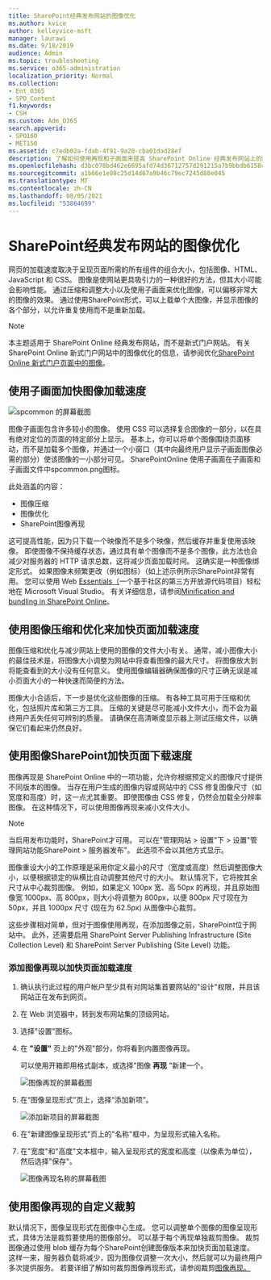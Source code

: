 ```yaml
---
title: SharePoint经典发布网站的图像优化
ms.author: kvice
author: kelleyvice-msft
manager: laurawi
ms.date: 9/18/2019
audience: Admin
ms.topic: troubleshooting
ms.service: o365-administration
localization_priority: Normal
ms.collection:
- Ent_O365
- SPO_Content
f1.keywords:
- CSH
ms.custom: Adm_O365
search.appverid:
- SPO160
- MET150
ms.assetid: c7edb02a-fdab-4f91-9a20-cba01dad28ef
description: 了解如何使用再现和子画面来提高 SharePoint Online 经典发布网站上的图像性能。
ms.openlocfilehash: d3bc078bd462e6695afd74d36712757d291215a7b9bbdb6158c1862c034f8158
ms.sourcegitcommit: a1b66e1e80c25d14d67a9b46c79ec7245d88e045
ms.translationtype: MT
ms.contentlocale: zh-CN
ms.lasthandoff: 08/05/2021
ms.locfileid: "53864699"
---
```

# <a name="image-optimization-for-sharepoint-online-classic-publishing-sites"></a>SharePoint经典发布网站的图像优化

网页的加载速度取决于呈现页面所需的所有组件的组合大小，包括图像、HTML、JavaScript 和 CSS。 图像是使网站更具吸引力的一种很好的方法，但其大小可能会影响性能。 通过压缩和调整大小以及使用子画面来优化图像，可以偏移非常大的图像的效果。 通过使用SharePoint形式，可以上载单个大图像，并显示图像的各个部分，以允许重复使用而不是重新加载。

>[!NOTE]
>本主题适用于 SharePoint Online 经典发布网站，而不是新式门户网站。 有关 SharePoint Online 新式门户网站中的图像优化的信息，请参阅优化[SharePoint Online 新式门户页面中的图像](modern-image-optimization.md)。
  
## <a name="using-sprites-to-speed-up-image-loading"></a>使用子画面加快图像加载速度

![spcommon 的屏幕截图](../media/cc5cdee1-8e54-4537-9a8a-8854f4ee849f.png)

图像子画面包含许多较小的图像。 使用 CSS 可以选择复合图像的一部分，以在具有绝对定位的页面的特定部分上显示。 基本上，你可以将单个图像围绕页面移动，而不是加载多个图像，并通过一个小窗口（其中向最终用户显示子画面图像必需的部分）使该图像的一小部分可见。 SharePointOnline 使用子画面在子画面和子画面文件中spcommon.png图标。

此处涵盖的内容：
- 图像压缩
- 图像优化
- SharePoint图像再现
   
这可提高性能，因为只下载一个映像而不是多个映像，然后缓存并重复使用该映像。 即使图像不保持缓存状态，通过具有单个图像而不是多个图像，此方法也会减少对服务器的 HTTP 请求总数，这将减少页面加载时间。 这确实是一种图像绑定形式。 如果图像未频繁更改（例如图标）（如上述示例所示SharePoint非常有用。 您可以使用 Web [Essentials（](https://vswebessentials.com/)一个基于社区的第三方开放源代码项目）轻松地在 Microsoft Visual Studio。 有关详细信息，请参阅[Minification and bundling in SharePoint Online](./minification-and-bundling-in-sharepoint-online.md)。
  
## <a name="using-image-compression-and-optimization-to-speed-up-page-loading"></a>使用图像压缩和优化来加快页面加载速度

图像压缩和优化与减少网站上使用的图像的文件大小有关。 通常，减小图像大小的最佳技术是，将图像大小调整为网站中将查看图像的最大尺寸。 将图像放大到将能查看到的大小没有任何意义。 使用图像编辑器确保图像的尺寸正确无误是减小页面大小的一种快速而简便的方法。
  
图像大小合适后，下一步是优化这些图像的压缩。 有各种工具可用于压缩和优化，包括照片库和第三方工具。 压缩的关键是尽可能减小文件大小，而不会为最终用户丢失任何可辨别的质量。 请确保在高清晰度显示器上测试压缩文件，以确保它们看起来仍然良好。
  
## <a name="speed-up-page-downloads-by-using-sharepoint-image-renditions"></a>使用图像SharePoint加快页面下载速度

图像再现是 SharePoint Online 中的一项功能，允许你根据预定义的图像尺寸提供不同版本的图像。 当存在用户生成的图像内容或网站中的 CSS 修复图像尺寸（如宽度和高度）时，这一点尤其重要。 即使图像由 CSS 修复，仍然会加载全分辨率图像。 在这种情况下，可以使用图像再现来减小文件大小。
  
> [!NOTE]
> 当启用发布功能时，SharePoint才可用。 可以在"管理网站 \> 设置"下 \> 设置"管理网站功能SharePoint \> 服务器发布"。 此选项不会以其他方式显示。
  
图像重设大小的工作原理是采用你定义最小的尺寸（宽度或高度）然后调整图像大小，以便根据锁定的纵横比自动调整其他尺寸的大小。 默认情况下，它将按其余尺寸从中心裁剪图像。 例如，如果定义 100px 宽、高 50px 的再现，并且原始图像宽 1000px、高 800px，则大小将调整为 800px，以便 800px 尺寸现在为 50px，并且 1000px 尺寸 (现在为 62.5px) 从图像中心裁剪。
  
这些步骤相对简单，但对于图像使用再现，在添加图像之前，SharePoint位于网站中。 此外，还需要启用 SharePoint Server Publishing Infrastructure (Site Collection Level) 和 SharePoint Server Publishing (Site Level) 功能。
  
### <a name="add-an-image-rendition-to-speed-up-page-loading"></a>添加图像再现以加快页面加载速度
  
1. 确认执行此过程的用户帐户至少具有对网站集首要网站的"设计"权限，并且该网站正在发布到网页。

2. 在 Web 浏览器中，转到发布网站集的顶级网站。

3. 选择"设置"图标。

4. 在 **"设置"** 页上的"外观"部分，你将看到内置图像再现。

    可以使用开箱即用格式副本，或选择"图像 **再现** "新建一个。

    ![图像再现的屏幕截图](../media/eaae0d53-657d-47ef-b687-65c5167eae4d.PNG)
  
5. 在“图像呈现形式”页上，选择“添加新项”。

    ![添加新项目的屏幕截图](../media/8cede22e-52bf-4d9d-99cb-162f2f6ce92b.PNG)
  
6. 在"新建图像呈现形式"页上的"名称"框中，为呈现形式输入名称。

7. 在"宽度"和"高度"文本框中，输入呈现形式的宽度和高度（以像素为单位），然后选择"保存"。

    ![图像再现名称的屏幕截图](../media/5a6119ed-c163-40df-a4db-ec629d15607d.PNG)
  
## <a name="custom-cropping-with-image-renditions"></a>使用图像再现的自定义裁剪

默认情况下，图像呈现形式在图像中心生成。 您可以调整单个图像的图像呈现形式，具体方法是裁剪要使用的图像部分。 可以基于每个再现单独裁剪图像。 裁剪图像通过使用 blob 缓存为每个SharePoint创建图像版本来加快页面加载速度。 这样一来，服务器负载将减少，因为图像仅调整一次大小，然后就可以为最终用户多次提供服务。 若要详细了解如何裁剪图像再现形式，请参阅裁剪[图像再现。](/sharepoint/dev/general-development/sharepoint-design-manager-device-channels)

